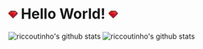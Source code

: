 <h1><img width="18px" src="https://github.com/RicCoutinho/riccoutinho/blob/master/ruby.gif"></img> Hello World! <img width="18px" src="https://github.com/RicCoutinho/riccoutinho/blob/master/ruby.gif"></img></h1>

![riccoutinho's github stats](https://github-readme-stats.vercel.app/api/top-langs?username=riccoutinho&show_icons=true&theme=radical)
![riccoutinho's github stats](https://github-readme-stats.vercel.app/api?username=riccoutinho&show_icons=true&theme=radical)
